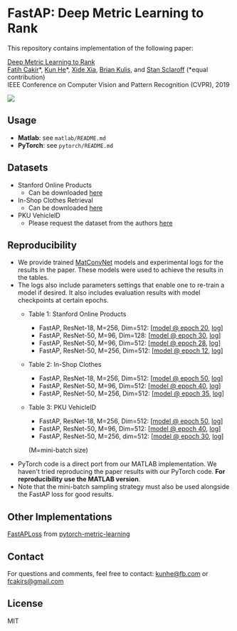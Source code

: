 # FastAP: Deep Metric Learning to Rank
This repository contains implementation of the following paper:

[Deep Metric Learning to Rank](http://openaccess.thecvf.com/content_CVPR_2019/html/Cakir_Deep_Metric_Learning_to_Rank_CVPR_2019_paper.html)<br>
[Fatih Cakir](http://cs-people.bu.edu/fcakir/)\*, [Kun He](http://cs-people.bu.edu/hekun/)\*, [Xide Xia](https://xidexia.github.io), [Brian Kulis](http://people.bu.edu/bkulis/), and [Stan Sclaroff](http://www.cs.bu.edu/~sclaroff/) (*equal contribution)<br>
IEEE Conference on Computer Vision and Pattern Recognition (CVPR), 2019

![](fastap_github.jpg)
## Usage 
* **Matlab**: see `matlab/README.md`
* **PyTorch**: see `pytorch/README.md`

## Datasets
* Stanford Online Products
  * Can be downloaded [here](http://cvgl.stanford.edu/projects/lifted_struct/)
* In-Shop Clothes Retrieval
  * Can be downloaded [here](http://mmlab.ie.cuhk.edu.hk/projects/DeepFashion.html)
* PKU VehicleID
  * Please request the dataset from the authors [here](https://pkuml.org/resources/pku-vehicleid.html)

## Reproducibility
* We provide trained [MatConvNet](https://www.vlfeat.org/matconvnet/quick/) models and experimental logs for the results in the paper. These models were used to achieve the results in the tables.
* The logs also include parameters settings that enable one to re-train a model if desired. It also includes evaluation results with model checkpoints at certain epochs.
    * Table 1: Stanford Online Products
        * FastAP, ResNet-18, M=256, Dim=512: [[model @ epoch 20](https://drive.google.com/file/d/1sPCG34rV4Bqf0aWF7GrFIDUK7DGjcaB5/view?usp=sharing), [log](https://drive.google.com/open?id=14m3fHgeZu8MIAePFHXe141R60KRwH1d8)]
        * FastAP, ResNet-50, M=96, Dim=128: [[model @ epoch 30](https://drive.google.com/open?id=1yGUVTskdERdLeF85GP-lLRnwS0KhpvvL), [log](https://drive.google.com/open?id=1A0G1aUBS7URotInbT7eBbys4xfARvCCe)]
        * FastAP, ResNet-50, M=96, Dim=512: [[model @ epoch 28](https://drive.google.com/file/d/14yEyAYhGzNygBBn8r2RcZut_Ye14mJoK/view?usp=sharing), [log](https://drive.google.com/open?id=19mpLn1OqA2nqpMZtvZ3GvFk_VppOOPTc)]
        * FastAP, ResNet-50, M=256, Dim=512: [[model @ epoch 12](https://drive.google.com/open?id=1WfV1ArXHG4oksHGE8DZRDwsxupoO60sD), [log](https://drive.google.com/open?id=1shvC5qB8O0l6vH1qa2SG1oxX8_jM1gdi)]
    * Table 2: In-Shop Clothes
        * FastAP, ResNet-18, M=256, Dim=512: [[model @ epoch 50](https://drive.google.com/open?id=1ZZ-Fpx9uPkRL-QXL-8-RcROjQVOLcbr5), [log](https://drive.google.com/file/d/1osxoHsMy11v-kvUNTuRG3luhsxMMn78B/view?usp=sharing)]
        * FastAP, ResNet-50, M=96, Dim=512: [[model @ epoch 40](https://drive.google.com/open?id=1PyiHog7fJp_InvqdAO0dzyJDRMNvAXxm), [log](https://drive.google.com/open?id=14IPgDfkbKo9PnrgMFFRDSIBRW1xwRYs5)]
        * FastAP, ResNet-50, M=256, Dim=512: [[model @ epoch 35](https://drive.google.com/open?id=1T5IynM63YqnGslnMGppJsmtJdHIWamJv), [log](https://drive.google.com/open?id=1oud9i87FTJE7Ei636bjxqgBXpahysRKK)]
    * Table 3: PKU VehicleID
        * FastAP, ResNet-18, M=256, Dim=512: [[model @ epoch 50](https://drive.google.com/open?id=1KsUF2SzkhvBOkHzbrXKj7H5KtN6Z3hRJ), [log](https://drive.google.com/open?id=155Ce-FmI6dmMgJnXdESVHx08unU3jWX2)]
        * FastAP, ResNet-50, M=96, Dim=512: [[model @ epoch 40](https://drive.google.com/open?id=1AblJelRHStBfWwmZeoRM8iEpNRNdOobn), [log](https://drive.google.com/open?id=1twswLE-j9kLxUsk5Ku7vWqBp0Sml65sG)]
        * FastAP, ResNet-50, M=256, dim=512: [[model @ epoch 30](https://drive.google.com/open?id=1MAimhKEyEfq2LDYnUaDburFH2YsUhrpA), [log](https://drive.google.com/open?id=1CtNk-wxSZToO703OvfK8ndFQzFnpOvVS)]
        
        (M=mini-batch size)
 * PyTorch code is a direct port from our MATLAB implementation. We haven't tried reproducing the paper results with our PyTorch code. **For reproducibility use the MATLAB version**. 
 * Note that the mini-batch sampling strategy must also be used alongside the FastAP loss for good results.
 
## Other Implementations
[FastAPLoss](https://kevinmusgrave.github.io/pytorch-metric-learning/losses/#fastaploss) from [pytorch-metric-learning](https://github.com/KevinMusgrave/pytorch-metric-learning)

## Contact
For questions and comments, feel free to contact: kunhe@fb.com or fcakirs@gmail.com

## License
MIT

